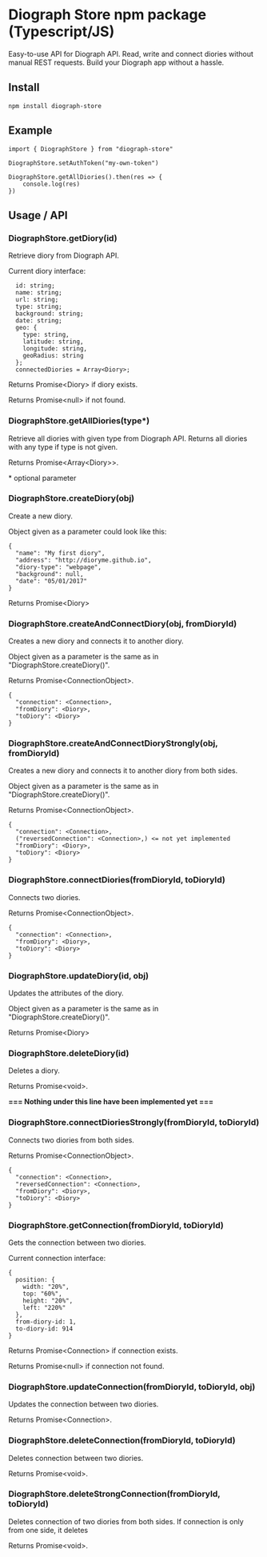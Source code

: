 # Diograph Store npm package (Typescript/JS)

Easy-to-use API for Diograph API. Read, write and connect diories without manual REST requests. Build your Diograph app without a hassle.

## Install

```
npm install diograph-store
```

## Example

```
import { DiographStore } from "diograph-store"

DiographStore.setAuthToken("my-own-token")

DiographStore.getAllDiories().then(res => {
    console.log(res)
})
```

## Usage / API

### DiographStore.getDiory(id)

Retrieve diory from Diograph API.

Current diory interface:
```
  id: string;
  name: string;
  url: string;
  type: string;
  background: string;
  date: string;
  geo: {
    type: string,
    latitude: string,
    longitude: string,
    geoRadius: string
  };
  connectedDiories = Array<Diory>;
```

Returns Promise\<Diory> if diory exists.

Returns Promise\<null> if not found.

### DiographStore.getAllDiories(type\*)

Retrieve all diories with given type from Diograph API. Returns all diories with any type if type is not given.

Returns Promise\<Array\<Diory\>\>.

\* optional parameter

### DiographStore.createDiory(obj)

Create a new diory.

Object given as a parameter could look like this:
```
{
  "name": "My first diory",
  "address": "http://dioryme.github.io",
  "diory-type": "webpage",
  "background": null,
  "date": "05/01/2017"
}
```

Returns Promise\<Diory>

### DiographStore.createAndConnectDiory(obj, fromDioryId)

Creates a new diory and connects it to another diory.

Object given as a parameter is the same as in "DiographStore.createDiory()".

Returns Promise\<ConnectionObject>.

```
{
  "connection": <Connection>,
  "fromDiory": <Diory>,
  "toDiory": <Diory>
}
```

### DiographStore.createAndConnectDioryStrongly(obj, fromDioryId)

Creates a new diory and connects it to another diory from both sides.

Object given as a parameter is the same as in "DiographStore.createDiory()".

Returns Promise\<ConnectionObject>.

```
{
  "connection": <Connection>,
  ("reversedConnection": <Connection>,) <= not yet implemented
  "fromDiory": <Diory>,
  "toDiory": <Diory>
}
```

### DiographStore.connectDiories(fromDioryId, toDioryId)

Connects two diories.

Returns Promise\<ConnectionObject>.

```
{
  "connection": <Connection>,
  "fromDiory": <Diory>,
  "toDiory": <Diory>
}
```

### DiographStore.updateDiory(id, obj)

Updates the attributes of the diory.

Object given as a parameter is the same as in "DiographStore.createDiory()".

Returns Promise\<Diory>


### DiographStore.deleteDiory(id)

Deletes a diory.

Returns Promise\<void>.


**=== Nothing under this line have been implemented yet ===**


### DiographStore.connectDioriesStrongly(fromDioryId, toDioryId)

Connects two diories from both sides.

Returns Promise\<ConnectionObject>.

```
{
  "connection": <Connection>,
  "reversedConnection": <Connection>,
  "fromDiory": <Diory>,
  "toDiory": <Diory>
}
```

### DiographStore.getConnection(fromDioryId, toDioryId)

Gets the connection between two diories.

Current connection interface:
```
{
  position: {
    width: "20%",
    top: "60%",
    height: "20%",
    left: "220%"
  },
  from-diory-id: 1,
  to-diory-id: 914
}
```

Returns Promise\<Connection> if connection exists.

Returns Promise\<null> if connection not found.


### DiographStore.updateConnection(fromDioryId, toDioryId, obj)

Updates the connection between two diories.

Returns Promise\<Connection>.


### DiographStore.deleteConnection(fromDioryId, toDioryId)

Deletes connection between two diories.

Returns Promise\<void>.

### DiographStore.deleteStrongConnection(fromDioryId, toDioryId)

Deletes connection of two diories from both sides. If connection is only from one side, it deletes

Returns Promise\<void>.
